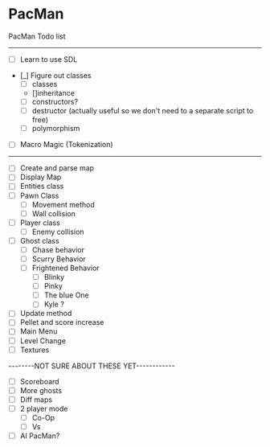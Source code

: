 # PacMan
PacMan Todo list

-------------------------

- [ ] Learn to use SDL
- [_] Figure out classes
    - [ ] classes
    - []inheritance
    - [ ] constructors?
    - [ ] destructor (actually useful so we don't need to a separate script to free)
    - [ ] polymorphism
- [ ] Macro Magic (Tokenization)
-------------------------

- [ ] Create and parse map
- [ ] Display Map
- [ ] Entities class
- [ ] Pawn Class
    - [ ] Movement method
    - [ ] Wall collision
- [ ] Player class
    - [ ] Enemy collision
- [ ] Ghost class
    - [ ] Chase behavior
    - [ ] Scurry Behavior
    - [ ] Frightened Behavior
        - [ ] Blinky
        - [ ] Pinky
        - [ ]  The blue One
        - [ ] Kyle ?
- [ ] Update method
- [ ] Pellet and score increase
- [ ] Main Menu
- [ ] Level Change
- [ ] Textures

--------NOT SURE ABOUT THESE YET------------
- [ ] Scoreboard
- [ ] More ghosts
- [ ] Diff maps
- [ ] 2 player mode
    - [ ] Co-Op
    - [ ] Vs
- [ ] AI PacMan?
